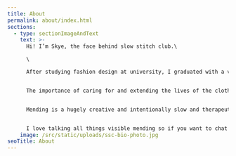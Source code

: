 ```yaml
---
title: About
permalink: about/index.html
sections:
  - type: sectionImageAndText
    text: >-
      Hi! I’m Skye, the face behind slow stitch club.\

      \

      After studying fashion design at university, I graduated with a very different view of the industry, and wanted to push against it. From that point on I continued to learn and educate myself; about the vast quantities of clothing that is sent to landfill, the devastating environmental impacts of textiles production as well as the horrifying truths about garment workers and their lack of rights.


      The importance of caring for and extending the lives of the clothes that already exist in the world became hugely important to me, and I set out to help teach others about learning to fix their clothing through the practice of visible mending.


      Mending is a hugely creative and intentionally slow and therapeutic skill, and the community surrounding it is super inspiring. I hope you’ll join us to learn a new skill and be a part of the change to fight against fast fashion whilst taking care of the clothes you love.


      I love talking all things visible mending so if you want to chat or have any questions please email me at [skye@slowstitch.club](mailto:skye@slowstitch.club). **I’m also on the lookout for stockists so if you’d like any of my products in your store, or want to host mending workshops then get in touch.**
    image: /src/static/uploads/ssc-bio-photo.jpg
seoTitle: About
---
```

